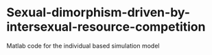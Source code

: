 # Sexual-dimorphism-driven-by-intersexual-resource-competition
Matlab code for the individual based simulation model
